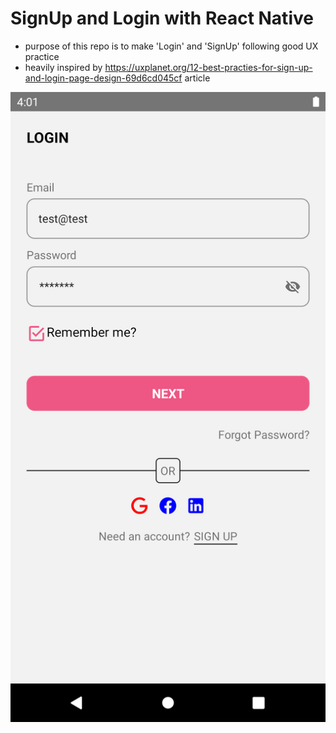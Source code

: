 # SignUp and Login with React Native
- purpose of this repo is to make 'Login' and 'SignUp' following good UX practice
- heavily inspired by https://uxplanet.org/12-best-practies-for-sign-up-and-login-page-design-69d6cd045cf article

![Alt text](/screenshoots/1.png "")
